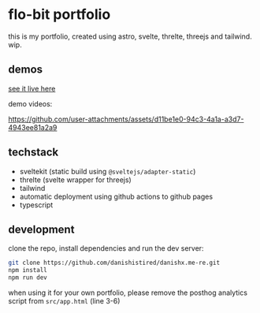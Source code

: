 # flo-bit portfolio

this is my portfolio, created using astro, svelte, threlte, threejs and tailwind. wip.

## demos

[see it live here](https://danishx.me/)

demo videos:

https://github.com/user-attachments/assets/d11be1e0-94c3-4a1a-a3d7-4943ee81a2a9

## techstack

- sveltekit (static build using `@sveltejs/adapter-static`)
- threlte (svelte wrapper for threejs)
- tailwind
- automatic deployment using github actions to github pages
- typescript

## development

clone the repo, install dependencies and run the dev server:

```bash
git clone https://github.com/danishistired/danishx.me-re.git
npm install
npm run dev
```

when using it for your own portfolio, please remove the posthog analytics script from `src/app.html` (line 3-6)
